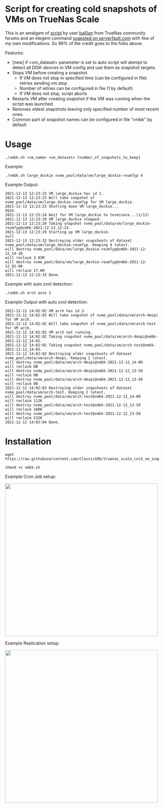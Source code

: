 # Script for creating cold snapshots of VMs on TrueNas Scale

This is an amalgam of [script](https://www.truenas.com/community/threads/backup-bhyve-windows-vm.85705/post-601264) by user [bal0an](https://www.truenas.com/community/members/bal0an.22184/) from TrueNas community forums and an elegent command [sugested on serverfault.com](https://serverfault.com/a/340846) with few of my own modifications. So 99% of the credit goes to the folks above. 

Features:
* [new] if <vm_dataset> parameter is set to auto script will atempt to detect all DISK devices in VM config and use them as snapshot targets.
* Stops VM before creating a snapshot
  * If VM does not stop in specified time (can be configured in file) retries sending vm.stop
  * Number of retries can be configured in file (1 by default)
  * If VM does not stop, script aborts
* Restarts VM after creating snapshot if the VM was running when the script was launched
* Removes oldest snapshots leaving only specified number of most recent ones.
* Common part of snapshot names can be configured in file "vmbk" by default

# Usage
```
./vmbk.sh <vm_name> <vm_dataset> [number_of_snapshots_to_keep]
```

Example:
```
./vmbk.sh large_dockie nvme_pool/data/vm/large_dockie-reum7yp 4
```

Example Output:
```
2021-12-13 12:23:23 VM large_dockie has id 1.
2021-12-13 12:23:23 Will take snapshot of nvme_pool/data/vm/large_dockie-reum7yp for VM large_dockie.
2021-12-13 12:23:23 Shutting down VM large_dockie...
5624
2021-12-13 12:23:24 Wait for VM large_dockie to terminate...(1/12)
2021-12-13 12:23:29 VM large_dockie stopped.
2021-12-13 12:23:29 Taking snapshot nvme_pool/data/vm/large_dockie-reum7yp@vmbk-2021-12-13_12-23.
2021-12-13 12:23:29 Starting up VM large_dockie.
null
2021-12-13 12:23:32 Destroying older snapshoots of dataset nvme_pool/data/vm/large_dockie-reum7yp. Keeping 4 latest.
will destroy nvme_pool/data/vm/large_dockie-reum7yp@vmbk-2021-12-12_14-10
will reclaim 3.93M
will destroy nvme_pool/data/vm/large_dockie-reum7yp@vmbk-2021-12-12_02-00
will reclaim 17.6M
2021-12-13 12:23:33 Done.
```

Example with auto zvol detection:
```
./vmbk.sh arch auto 2
```

Example Output with auto zvol detection:
```
2021-12-12 14:02:02 VM arch has id 3.
2021-12-12 14:02:02 Will take snapshot of nvme_pool/data/vm/arch-4mspi for VM arch.
2021-12-12 14:02:02 Will take snapshot of nvme_pool/data/vm/arch-test for VM arch.
2021-12-12 14:02:02 VM arch not running.
2021-12-12 14:02:02 Taking snapshot nvme_pool/data/vm/arch-4mspi@vmbk-2021-12-12_14-02.
2021-12-12 14:02:02 Taking snapshot nvme_pool/data/vm/arch-test@vmbk-2021-12-12_14-02.
2021-12-12 14:02:02 Destroying older snapshoots of dataset nvme_pool/data/vm/arch-4mspi. Keeping 2 latest.
will destroy nvme_pool/data/vm/arch-4mspi@vmbk-2021-12-12_14-00
will reclaim 0B
will destroy nvme_pool/data/vm/arch-4mspi@vmbk-2021-12-12_13-59
will reclaim 0B
will destroy nvme_pool/data/vm/arch-4mspi@vmbk-2021-12-12_13-58
will reclaim 0B
2021-12-12 14:02:03 Destroying older snapshoots of dataset nvme_pool/data/vm/arch-test. Keeping 2 latest.
will destroy nvme_pool/data/vm/arch-test@vmbk-2021-12-12_14-00
will reclaim 112K
will destroy nvme_pool/data/vm/arch-test@vmbk-2021-12-12_13-59
will reclaim 160K
will destroy nvme_pool/data/vm/arch-test@vmbk-2021-12-12_13-58
will reclaim 532K
2021-12-12 14:02:04 Done.
```

# Installation

```console
wget https://raw.githubusercontent.com/ClassicGOD/truenas_scale_cold_vm_snap/main/vmbk.sh
```
```console
chmod +x vmbk.sh
```
Example Cron Job setup:

<img src="/images/vmbk_cron_job_example.jpg" width="500">

Example Replication setup:

<img src="/images/vmbk_replication_example.jpg" width="500">
